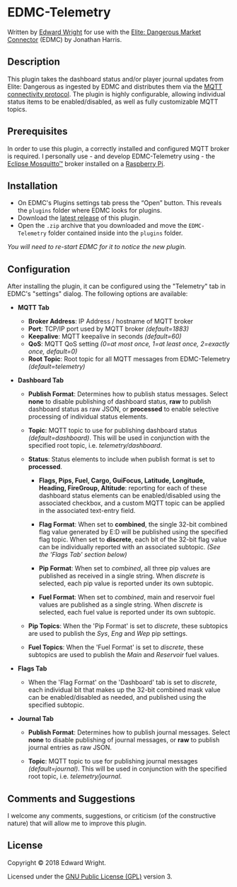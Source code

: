 # EDMC-Telemetry
  
  Written by [Edward Wright](mailto:fasteddy@thewrightspace.net) for use with the [Elite: Dangerous Market Connector](https://github.com/Marginal/EDMarketConnector) (EDMC) by Jonathan Harris.


## Description

  This plugin takes the dashboard status and/or player journal updates from Elite: Dangerous as ingested by EDMC and distributes them via the [MQTT connectivity protocol](http://mqtt.org/).  The plugin is highly configurable, allowing individual status items to be enabled/disabled, as well as fully customizable MQTT topics.  

  
## Prerequisites
  
  In order to use this plugin, a correctly installed and configured MQTT broker is required.  I personally use - and develop EDMC-Telemetry using - the [Eclipse Mosquitto™](https://mosquitto.org/) broker installed on a [Raspberry Pi](http://raspberrypi.org).  

  
## Installation

  * On EDMC's Plugins settings tab press the “Open” button. This reveals the `plugins` folder where EDMC looks for plugins.
  * Download the [latest release](https://github.com/fasteddy516/EDMC-Telemetry/releases/latest) of this plugin.
  * Open the `.zip` archive that you downloaded and move the `EDMC-Telemetry` folder contained inside into the `plugins` folder.

  _You will need to re-start EDMC for it to notice the new plugin._


## Configuration

  After installing the plugin, it can be configured using the "Telemetry" tab in EDMC's "settings" dialog.  The following options are available:

  * **MQTT Tab**
    * **Broker Address**: IP Address / hostname of MQTT broker
    * **Port**: TCP/IP port used by MQTT broker _(default=1883)_
    * **Keepalive**: MQTT keepalive in seconds _(default=60)_
    * **QoS**: MQTT QoS setting _(0=at most once, 1=at least once, 2=exactly once, default=0)_
    * **Root Topic**: Root topic for all MQTT messages from EDMC-Telemetry _(default=telemetry)_

  * **Dashboard Tab**
    * **Publish Format**: Determines how to publish status messages.  Select **none** to disable publishing of dashboard status, **raw** to publish dashboard status as raw JSON, or **processed** to enable selective processing of individual status elements.
    
    * **Topic**: MQTT topic to use for publishing dashboard status  _(default=dashboard)_.  This will be used in conjunction with the specified root topic, i.e. _telemetry/dashboard_.

    * **Status**: Status elements to include when publish format is set to **processed**.
        * **Flags, Pips, Fuel, Cargo, GuiFocus, Latitude, Longitude, Heading, FireGroup, Altitude**: reporting for each of these dashboard status elements can be enabled/disabled using the associated checkbox, and a custom MQTT topic can be applied in the associated text-entry field.

        * **Flag Format**: When set to **combined**, the single 32-bit combined flag value generated by E:D will be published using the specified flag topic.  When set to **discrete**, each bit of the 32-bit flag value can be individually reported with an associated subtopic.  _(See the 'Flags Tab' section below)_
        
        * **Pip Format**: When set to *combined*, all three pip values are published as received in a single string.  When *discrete* is selected, each pip value is reported under its own subtopic.

        * **Fuel Format**: When set to *combined*, main and reservoir fuel values are published as a single string.  When *discrete* is selected, each fuel value is reported under its own subtopic.

    * **Pip Topics**: When the 'Pip Format' is set to *discrete*, these subtopics are used to publish the *Sys*, *Eng* and *Wep* pip settings.

    * **Fuel Topics**: When the 'Fuel Format' is set to *discrete*, these subtopics are used to publish the *Main* and *Reservoir* fuel values.

  * **Flags Tab**
    * When the 'Flag Format' on the 'Dashboard' tab is set to *discrete*, each individual bit that makes up the 32-bit combined mask value can be enabled/disabled as needed, and published using the specified subtopic.

  * **Journal Tab**
    * **Publish Format**: Determines how to publish journal messages.  Select **none** to disable publishing of journal messages, or **raw** to publish journal entries as raw JSON.

    * **Topic**: MQTT topic to use for publishing journal messages  _(default=journal)_.  This will be used in conjunction with the specified root topic, i.e. _telemetry/journal_.


## Comments and Suggestions

  I welcome any comments, suggestions, or criticism (of the constructive nature) that will allow me to improve this plugin.


## License

  Copyright © 2018 Edward Wright.

  Licensed under the [GNU Public License (GPL)](http://www.gnu.org/licenses/gpl-3.0.html) version 3.